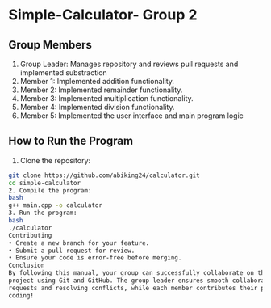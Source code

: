 # Simple-Calculator- Group 2
## Group Members
1. Group Leader: Manages repository and reviews pull 
requests and implemented substraction 
2. Member 1: Implemented addition functionality.
3. Member 2: Implemented remainder functionality.
4. Member 3: Implemented multiplication functionality.
5. Member 4: Implemented division functionality.
6. Member 5: Implemented the user interface and main program 
logic 
## How to Run the Program
1. Clone the repository:
 ```bash
 git clone https://github.com/abiking24/calculator.git
 cd simple-calculator
2. Compile the program:
bash
g++ main.cpp -o calculator
3. Run the program:
bash
./calculator
Contributing
• Create a new branch for your feature.
• Submit a pull request for review.
• Ensure your code is error-free before merging.
Conclusion
By following this manual, your group can successfully collaborate on the e Calculator** 
project using Git and GitHub. The group leader ensures smooth collaboration by managing pull 
requests and resolving conflicts, while each member contributes their part to the project. Happy 
coding!
